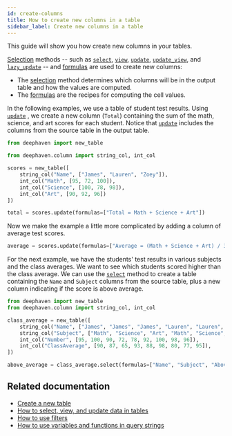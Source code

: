 ```yaml
---
id: create-columns
title: How to create new columns in a table
sidebar_label: Create new columns in a table
---
```


This guide will show you how create new columns in your tables.

[Selection](./use-select-view-update.md) methods -- such as [`select`](../reference/table-operations/select/select.md), [`view`](../reference/table-operations/select/view.md), [`update`](../reference/table-operations/select/update.md), [`update_view`](../reference/table-operations/select/update-view.md), and [`lazy_update`](../reference/table-operations/select/lazy-update.md) -- and [formulas](../reference/query-language/formulas/formulas.md) are used to create new columns:

- The [selection](./use-select-view-update.md) method determines which columns will be in the output table and how the values are computed.
- The [formulas](../reference/query-language/formulas/formulas.md) are the recipes for computing the cell values.

In the following examples, we use a table of student test results. Using [`update`](../reference/table-operations/select/update.md) , we create a new column (`Total`) containing the sum of the math, science, and art scores for each student. Notice that [`update`](../reference/table-operations/select/update.md) includes the columns from the source table in the output table.

```python test-set=1 order=scores,total
from deephaven import new_table

from deephaven.column import string_col, int_col

scores = new_table([
    string_col("Name", ["James", "Lauren", "Zoey"]),
    int_col("Math", [95, 72, 100]),
    int_col("Science", [100, 78, 98]),
    int_col("Art", [90, 92, 96])
])

total = scores.update(formulas=["Total = Math + Science + Art"])
```

Now we make the example a little more complicated by adding a column of average test scores.

```python test-set=1
average = scores.update(formulas=["Average = (Math + Science + Art) / 3 "])
```

For the next example, we have the students' test results in various subjects and the class averages. We want to see which students scored higher than the class average. We can use the [`select`](../reference/table-operations/select/select.md) method to create a table containing the `Name` and `Subject` columns from the source table, plus a new column indicating if the score is above average.

```python test-set=1 order=class_average,above_average
from deephaven import new_table
from deephaven.column import string_col, int_col

class_average = new_table([
    string_col("Name", ["James", "James", "James", "Lauren", "Lauren", "Lauren", "Zoey", "Zoey", "Zoey"]),
    string_col("Subject", ["Math", "Science", "Art", "Math", "Science", "Art", "Math", "Science", "Art"]),
    int_col("Number", [95, 100, 90, 72, 78, 92, 100, 98, 96]),
    int_col("ClassAverage", [90, 87, 65, 93, 88, 98, 80, 77, 95]),
])

above_average = class_average.select(formulas=["Name", "Subject", "AboveAverage = Number > ClassAverage"])
```

## Related documentation

- [Create a new table](./new-table.md)
- [How to select, view, and update data in tables](./use-select-view-update.md)
- [How to use filters](./use-filters.md)
- [How to use variables and functions in query strings](./query-scope-how-to.md)

